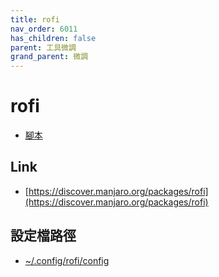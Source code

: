 ```yaml
---
title: rofi
nav_order: 6011
has_children: false
parent: 工具微調
grand_parent: 微調
---
```



# rofi

* [腳本](https://github.com/samwhelp/note-about-manjaro/tree/gh-pages/_demo/adjustment/tool/rofi)


## Link

* [https://discover.manjaro.org/packages/rofi](https://discover.manjaro.org/packages/rofi)


## 設定檔路徑

* [~/.config/rofi/config](https://github.com/samwhelp/note-about-manjaro/tree/gh-pages/_demo/adjustment/tool/rofi/config/rofi/config)
